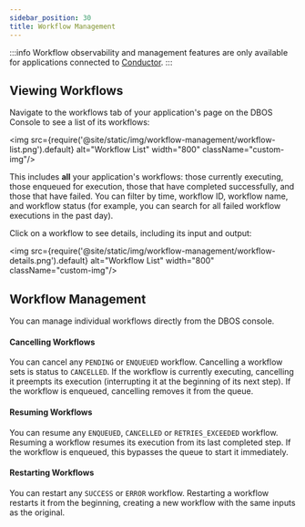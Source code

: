 ```yaml
---
sidebar_position: 30
title: Workflow Management
---
```


:::info
Workflow observability and management features are only available for applications connected to [Conductor](./conductor.md).
:::

## Viewing Workflows

Navigate to the workflows tab of your application's page on the DBOS Console to see a list of its workflows:

<img src={require('@site/static/img/workflow-management/workflow-list.png').default} alt="Workflow List" width="800" className="custom-img"/>

This includes **all** your application's workflows: those currently executing, those enqueued for execution, those that have completed successfully, and those that have failed.
You can filter by time, workflow ID, workflow name, and workflow status (for example, you can search for all failed workflow executions in the past day).

Click on a workflow to see details, including its input and output:

<img src={require('@site/static/img/workflow-management/workflow-details.png').default} alt="Workflow List" width="800" className="custom-img"/>

## Workflow Management

You can manage individual workflows directly from the DBOS console.

#### Cancelling Workflows

You can cancel any `PENDING` or `ENQUEUED` workflow.
Cancelling a workflow sets is status to `CANCELLED`.
If the workflow is currently executing, cancelling it preempts its execution (interrupting it at the beginning of its next step).
If the workflow is enqueued, cancelling removes it from the queue.

#### Resuming Workflows

You can resume any `ENQUEUED`, `CANCELLED` or `RETRIES_EXCEEDED` workflow.
Resuming a workflow resumes its execution from its last completed step.
If the workflow is enqueued, this bypasses the queue to start it immediately.

#### Restarting Workflows

You can restart any `SUCCESS` or `ERROR` workflow.
Restarting a workflow restarts it from the beginning, creating a new workflow with the same inputs as the original.

